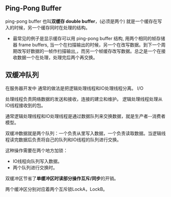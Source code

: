## Ping-Pong Buffer

ping-pong buffer 也叫**双缓存 double buffer**，(必须是两个) 就是一个缓存在写入的时候，另一个缓存同时在处理的结构。

- 最常见的例子是显示缓存可以用 ping-pong buffer 结构, 用两个相同的帧存储器 frame buffers, 当一个在扫描输出的时候，另一个在改写数据。到下一个周期改写好数据的一帧作扫描输出,，而另一个帧缓存改写数据。总之是一个在接收数据一个在处理，处理完后两个再交换。



## 双缓冲队列

在服务器开发中 通常的做法是把逻辑处理线程和IO处理线程分离。 I/O

处理线程负责网络数据的发送和接收，连接的建立和维护。 逻辑处理线程处理从IO线程接收到的包。

通常逻辑处理线程和IO处理线程是通过数据队列来交换数据，就是生产者--消费者模型。

双缓冲数据就是两个队列：一个负责从里写入数据，一个负责读取数据。当逻辑线程读完数据后负责将自己的队列和IO线程的队列进行交换。

这种操作需要在两个地方加锁：

- IO线程向队列写入数据。
- 两个队列进行交换时。

双缓冲区节省了**单缓冲区时读部分操作互斥/同步**的开销。

两个缓冲区分别对应着两个互斥锁LockA，LockB。